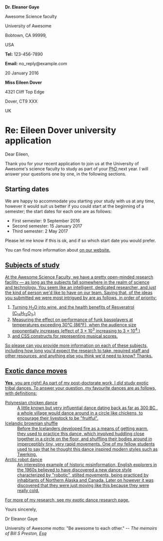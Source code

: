 <!DOCTYPE html>
<html lang="en-US">
  <head>
    <meta charset="utf-8">
    <meta name="author" content="Chris Mills">
    <title> Week Three</title>
    <link href="stylesheet.css" rel="stylesheet">
    </head>
    <body>
      <a class="sender-column">
      <p> <strong>Dr. Eleanor Gaye</strong> </p>
      <p>Awesome Science faculty</p>
      <p>University of Awesome</p>
      <p>Bobtown, CA 99999,</p>
      <p>USA</p>
      <p> <strong>Tel:</strong> 123-456-7890</p>
      <p> <strong>Email:</strong> no_reply@example.com </p> </a>
      <p> <a class="sender-column"> </a> <time datetime="2016-01-20">20 January 2016 </time> </p>
        <p> <strong>Miss Eileen Dover</strong> </p>
        <p> 4321 Cliff Top Edge </p>
        <p> Dover, CT9 XXX</p>
        <p> UK</p>
          <h1> Re: Eileen Dover university application </h1>

<p> Dear Eileen,</p>

<p> Thank you for your recent application to join us at the University of Awesome's science faculty to study as part of your <abbr title="Doctor of Philosphy"> PhD </abbr> next year. I will answer your questions one by one, in the following sections.</p>

<h2> Starting dates </h2>
<p>
We are happy to accommodate you starting your study with us at any time, however it would suit us better if you could start at the beginning of a semester; the start dates for each one are as follows:
</p>
<ul>
<li>First semester: <time datetime="2016-09-09"> 9 September 2016</li>
<li>Second semester: <time datetime="2017-01-15"> 15 January 2017</li>
<li>Third semester: <time datetime="2017-05-02"> 2 May 2017</li>
</ul>
<p>
Please let me know if this is ok, and if so which start date you would prefer.
</p>
<p> You can find more information about <a href="http://example.com" target="_blank" important university dates </a> on our website.</p>

<h2> Subjects of study </h2>
<p>
At the Awesome Science Faculty, we have a pretty open-minded research facility — as long as the subjects fall somewhere in the realm of science and technology. You seem like an intelligent, dedicated researcher, and just the kind of person we'd like to have on our team. Saying that, of the ideas you submitted we were most intrigued by are as follows, in order of priority:</p>
<ol>
<li>Turning H<sub>2</sub>O into wine, and the health benefits of Resveratrol (C<sub>14</sub>H<sub>12</sub>O<sub>3</sub>.)</li>
<li>Measuring the effect on performance of funk bassplayers at temperatures exceeding 30°C (86°F), when the audience size exponentially increases (effect of 3 × 10<sup>3</sup> increasing to 3 × 10<sup>4</sup>.)</li>
<li> <abbr title="Hypertext Markup Language" HTML </abbr> and <abbr title="Cascading Style Sheets"> CSS </abbr> constructs for representing musical scores.</li>
</ol>
<p> So please can you provide more information on each of these subjects, including how long you'd expect the research to take, required staff and other resources, and anything else you think we'd need to know? Thanks.</p>

<h2> Exotic dance moves </h2>
<p> <strong>Yes</strong>, you are right! As part of my post-doctorate work, I <em>did</em> study exotic tribal dances. To answer your question, my favourite dances are as follows, with definitions:</p>
<dl>
  <dt> Polynesian chicken dance </dt>
      <dd> A little known but very influential dance dating back as far as 300<abbr title="Anno Domini"> BC </abbr>, a whole village would dance around in a circle like chickens, to encourage their livestock to be "fruitful". </dd>
<dt> Icelandic brownian shuffle </dt>
    <dd> Before the Icelanders developed fire as a means of getting warm, they used to practice this dance, which involved huddling close together in a circle on the floor, and shuffling their bodies around in imperceptibly tiny, very rapid movements. One of my fellow students used to say that he thought this dance inspired modern styles such as Twerking. </dd>
<dt> Arctic robot dance </dt>
    <dd> An interesting example of historic misinformation, English explorers in the 1960s believed to have discovered a new dance style characterized by "robotic", stilted movements, being practiced by inhabitants of Northern Alaska and Canada. Later on however it was discovered that they were just moving like this because they were really cold. </dd>
</dl>
<p> For more of my research, see my <a href="http://example.com" target="_blank"> exotic dance research page. </a></p>
<p> Yours sincerely, </p>
<p> Dr Eleanor Gaye </p>
<p> University of Awesome motto: "Be awesome to each other." --<em> The memoirs of Bill S Preston, <abbr title="Esquire"> Esq </abbr> </em> </p>
</body>
</html>
